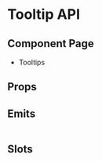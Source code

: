 # Tooltip API

## Component Page
- <router-link to="/components/tooltips">Tooltips</router-link>

## Props
<Table name="tooltip" field="props" />

## Emits
<Table name="tooltip" field="emits" />

## Slots
<Table name="tooltip" field="slots" />
